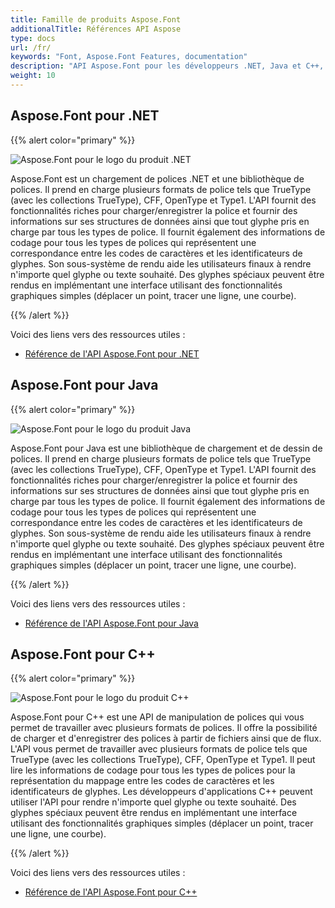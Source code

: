 ```yaml
---
title: Famille de produits Aspose.Font
additionalTitle: Références API Aspose
type: docs
url: /fr/
keywords: "Font, Aspose.Font Features, documentation"
description: "API Aspose.Font pour les développeurs .NET, Java et C++, créant des applications de traitement de polices sympas."
weight: 10
---
```


## Aspose.Font pour .NET

{{% alert color="primary" %}}

![Aspose.Font pour le logo du produit .NET](../home_1.png)


Aspose.Font est un chargement de polices .NET et une bibliothèque de polices. Il prend en charge plusieurs formats de police tels que TrueType (avec les collections TrueType), CFF, OpenType et Type1. L'API fournit des fonctionnalités riches pour charger/enregistrer la police et fournir des informations sur ses structures de données ainsi que tout glyphe pris en charge par tous les types de police. Il fournit également des informations de codage pour tous les types de polices qui représentent une correspondance entre les codes de caractères et les identificateurs de glyphes. Son sous-système de rendu aide les utilisateurs finaux à rendre n'importe quel glyphe ou texte souhaité. Des glyphes spéciaux peuvent être rendus en implémentant une interface utilisant des fonctionnalités graphiques simples (déplacer un point, tracer une ligne, une courbe).

{{% /alert %}}

Voici des liens vers des ressources utiles :
- [Référence de l'API Aspose.Font pour .NET](/font/fr/net/)


## Aspose.Font pour Java

{{% alert color="primary" %}}

![Aspose.Font pour le logo du produit Java](../home_2.png)


Aspose.Font pour Java est une bibliothèque de chargement et de dessin de polices. Il prend en charge plusieurs formats de police tels que TrueType (avec les collections TrueType), CFF, OpenType et Type1. L'API fournit des fonctionnalités riches pour charger/enregistrer la police et fournir des informations sur ses structures de données ainsi que tout glyphe pris en charge par tous les types de police. Il fournit également des informations de codage pour tous les types de polices qui représentent une correspondance entre les codes de caractères et les identificateurs de glyphes. Son sous-système de rendu aide les utilisateurs finaux à rendre n'importe quel glyphe ou texte souhaité. Des glyphes spéciaux peuvent être rendus en implémentant une interface utilisant des fonctionnalités graphiques simples (déplacer un point, tracer une ligne, une courbe).

{{% /alert %}}

Voici des liens vers des ressources utiles :
- [Référence de l'API Aspose.Font pour Java](/font/java/)

## Aspose.Font pour C++

{{% alert color="primary" %}}

![Aspose.Font pour le logo du produit C++](../home_3.png)


Aspose.Font pour C++ est une API de manipulation de polices qui vous permet de travailler avec plusieurs formats de polices. Il offre la possibilité de charger et d'enregistrer des polices à partir de fichiers ainsi que de flux. L'API vous permet de travailler avec plusieurs formats de police tels que TrueType (avec les collections TrueType), CFF, OpenType et Type1. Il peut lire les informations de codage pour tous les types de polices pour la représentation du mappage entre les codes de caractères et les identificateurs de glyphes. Les développeurs d'applications C++ peuvent utiliser l'API pour rendre n'importe quel glyphe ou texte souhaité. Des glyphes spéciaux peuvent être rendus en implémentant une interface utilisant des fonctionnalités graphiques simples (déplacer un point, tracer une ligne, une courbe).

{{% /alert %}}

Voici des liens vers des ressources utiles :

- [Référence de l'API Aspose.Font pour C++](/font/cpp/)
